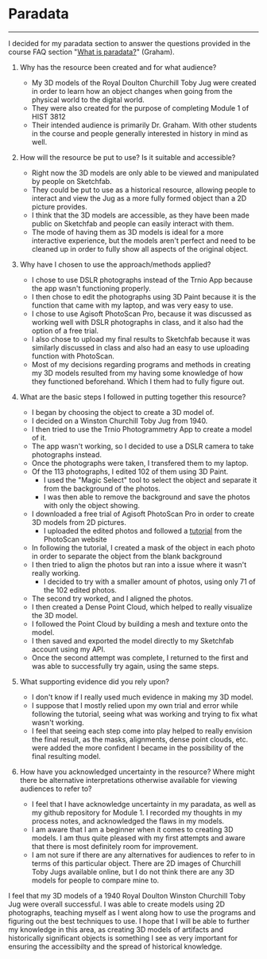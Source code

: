 # Paradata
---

I decided for my paradata section to answer the questions provided in the course FAQ section "[What is paradata?](https://github.com/shawngraham/hist3812w18/wiki/What-is-paradata%3F)" (Graham). 
1. Why has the resource been created and for what audience?
    - My 3D models of the Royal Doulton Churchill Toby Jug were created in order to learn how an object changes when going from the physical world to the digital world. 
    - They were also created for the purpose of completing Module 1 of HIST 3812
    - Their intended audience is primarily Dr. Graham. With other students in the course and people generally interested in history in mind as well. 


2. How will the resource be put to use? Is it suitable and accessible?
    - Right now the 3D models are only able to be viewed and manipulated by people on Sketchfab. 
    - They could be put to use as a historical resource, allowing people to interact and view the Jug as a more fully formed object than a 2D picture provides.
    - I think that the 3D models are accessible, as they have been made public on Sketchfab and people can easily interact with them.
    - The mode of having them as 3D models is ideal for a more interactive experience, but the models aren't perfect and need to be cleaned up in order to fully show all aspects of the original object.


3. Why have I chosen to use the approach/methods applied?
    - I chose to use DSLR photographs instead of the Trnio App because the app wasn't functioning properly.
    - I then chose to edit the photographs using 3D Paint because it is the function that came with my laptop, and was very easy to use. 
    - I chose to use Agisoft PhotoScan Pro, because it was discussed as working well with DSLR photographs in class, and it also had the option of a free trial.
    - I also chose to upload my final results to Sketchfab because it was similarly discussed in class and also had an easy to use uploading function with PhotoScan. 
    - Most of my decisions regarding programs and methods in creating my 3D models resulted from my having some knowledge of how they functioned beforehand. Which I them had to fully figure out.


4. What are the basic steps I followed in putting together this resource?
    - I began by choosing the object to create a 3D model of.
    - I decided on a Winston Churchill Toby Jug from 1940.
    - I then tried to use the Trnio Photogrammetry App to create a model of it.
    - The app wasn't working, so I decided to use a DSLR camera to take photographs instead.
    - Once the photographs were taken, I transfered them to my laptop.
    - Of the 113 photographs, I edited 102 of them using 3D Paint.
        - I used the "Magic Select" tool to select the object and separate it from the background of the photos.
        - I was then able to remove the background and save the photos with only the object showing.
    - I downloaded a free trial of Agisoft PhotoScan Pro in order to create 3D models from 2D pictures.
        - I uploaded the edited photos and followed a [tutorial](http://www.agisoft.com/pdf/PS_1.1%20-Tutorial%20(BL)%20-%203D-model.pdf) from the PhotoScan website
    - In following the tutorial, I created a mask of the object in each photo in order to separate the object from the blank background
    - I then tried to align the photos but ran into a issue where it wasn't really working.
        -  I decided to try with a smaller amount of photos, using only 71 of the 102 edited photos.
    - The second try worked, and I aligned the photos.
    - I then created a Dense Point Cloud, which helped to really visualize the 3D model.
    - I followed the Point Cloud by building a mesh and texture onto the model.
    - I then saved and exported the model directly to my Sketchfab account using my API.
    - Once the second attempt was complete, I returned to the first and was able to successfully try again, using the same steps. 


5. What supporting evidence did you rely upon?
    - I don't know if I really used much evidence in making my 3D model.
    - I suppose that I mostly relied upon my own trial and error while following the tutorial, seeing what was working and trying to fix what wasn't working.
    - I feel that seeing each step come into play helped to really envision the final result, as the masks, alignments, dense point clouds, etc. were added the more confident I became in the possibility of the final resulting model. 

6. How have you acknowledged uncertainty in the resource? Where might there be alternative interpretations otherwise available for viewing audiences to refer to?
    - I feel that I have acknowledge uncertainty in my paradata, as well as my github repository for Module 1. I recorded my thoughts in my process notes, and acknowledged the flaws in my models.
    - I am aware that I am a beginner when it comes to creating 3D models. I am thus quite pleased with my first attempts and aware that there is most definitely room for improvement. 
    - I am not sure if there are any alternatives for audiences to refer to in terms of this particular object. There are 2D images of Churchill Toby Jugs available online, but I do not think there are any 3D models for people to compare mine to. 

I feel that my 3D models of a 1940 Royal Doulton Winston Churchill Toby Jug were overall successful. I was able to create models using 2D photographs, teaching myself as I went along how to use the programs and figuring out the best techniques to use. I hope that I will be able to further my knowledge in this area, as creating 3D models of artifacts and historically significant objects is something I see as very important for ensuring the accessibilty and the spread of historical knowledge. 
